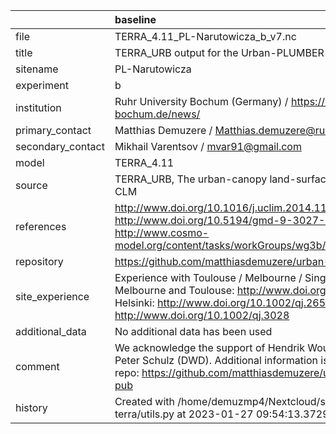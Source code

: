 |                   | baseline                                                                                                                                                                                                                  |
|:------------------|:--------------------------------------------------------------------------------------------------------------------------------------------------------------------------------------------------------------------------|
| file              | TERRA_4.11_PL-Narutowicza_b_v7.nc                                                                                                                                                                                         |
| title             | TERRA_URB output for the Urban-PLUMBER project                                                                                                                                                                            |
| sitename          | PL-Narutowicza                                                                                                                                                                                                            |
| experiment        | b                                                                                                                                                                                                                         |
| institution       | Ruhr University Bochum (Germany) / https://www.climate.ruhr-uni-bochum.de/news/                                                                                                                                           |
| primary_contact   | Matthias Demuzere / Matthias.demuzere@rub.de                                                                                                                                                                              |
| secondary_contact | Mikhail Varentsov / mvar91@gmail.com                                                                                                                                                                                      |
| model             | TERRA_4.11                                                                                                                                                                                                                |
| source            | TERRA_URB, The urban-canopy land-surface scheme of COSMO-CLM                                                                                                                                                              |
| references        | http://www.doi.org/10.1016/j.uclim.2014.11.005 http://www.doi.org/10.5194/gmd-9-3027-2016 http://www.cosmo-model.org/content/tasks/workGroups/wg3b/docs/terra_urb_user.pdf                                                |
| repository        | https://github.com/matthiasdemuzere/urban-plumber-terra-pub                                                                                                                                                               |
| site_experience   | Experience with Toulouse / Melbourne / Singapore / Helsinki: - Melbourne and Toulouse: http://www.doi.org/10.1002/joc.3656 - Helsinki: http://www.doi.org/10.1002/qj.2659 - Singapore: http://www.doi.org/10.1002/qj.3028 |
| additional_data   | No additional data has been used                                                                                                                                                                                          |
| comment           | We acknowledge the support of Hendrik Wouters (VITO) and Jan-Peter Schulz (DWD). Additional information is available in github repo: https://github.com/matthiasdemuzere/urban-plumber-terra-pub                          |
| history           | Created with /home/demuzmp4/Nextcloud/scripts/urban-plumber-terra/utils.py at 2023-01-27 09:54:13.372949                                                                                                                  |
